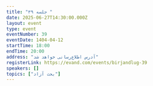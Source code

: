 ```yaml
---
title: "جلسه ۳۹ "
date: 2025-06-27T14:30:00.000Z
layout: event
type: event
eventNumber: 39
eventDate: 1404-04-12
startTime: 18:00
endTime: 20:00
address: "آدرس اطلاع‌رسانی خواهد شد"
registerLink: https://evand.com/events/birjandlug-39
speakers: []
topics: ["بحث آزاد"]
---
```

